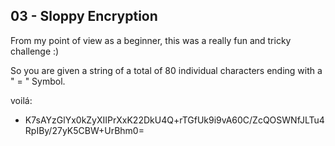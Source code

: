 

## 03 - Sloppy Encryption

From my point of view as a beginner,
this was a really fun and tricky challenge :)

So you are given a string of a total of 80 individual 
characters ending with a " = " Symbol.

voilá: 
* K7sAYzGlYx0kZyXIIPrXxK22DkU4Q+rTGfUk9i9vA60C/ZcQOSWNfJLTu4RpIBy/27yK5CBW+UrBhm0=

